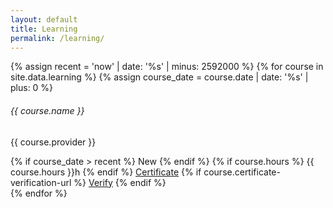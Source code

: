 ```yaml
---
layout: default
title: Learning
permalink: /learning/
---
```


<div class="container" style="margin-top: 1em">
  <div class="row row-cols-1 row-cols-md-1 row-cols-lg-2 row-cols-xl-3 g-2">
    {% assign recent = 'now' | date: '%s' | minus: 2592000 %} {% for course in
    site.data.learning %} {% assign course_date = course.date | date: '%s' |
    plus: 0 %}
    <div class="col">
      <div class="card mb-3" style="border-radius: 22px">
        <div class="card-body">
          <h6 class="card-title">{{ course.name }}</h6>
          <p class="card-text mb-2">{{ course.provider }}</p>
          {% if course_date > recent %}
          <span
            class="badge rounded-pill bg-white text-danger border border-danger border-2"
            >New</span
          >
          {% endif %} {% if course.hours %}
          <span
            class="badge rounded-pill bg-white text-dark border border-dark border-2"
            ><span class="far fa-clock"></span> {{ course.hours }}h</span
          >
          {% endif %}
          <a
            class="badge rounded-pill bg-white text-primary border border-primary border-2"
            href="{{ site.baseurl }}/files/{{ course.certificate-id }}.{{ course.certificate-extension }}"
            role="button"
            target="_blank"
            ><span class="fas fa-certificate"></span> Certificate</a
          >
          {% if course.certificate-verification-url %}
          <a
            class="badge rounded-pill bg-white text-success border border-success border-2"
            href="{{ course.certificate-verification-url }}{{ course.certificate-id }}"
            role="button"
            target="_blank"
            ><span class="fas fa-passport"></span> Verify</a
          >
          {% endif %}
        </div>
      </div>
    </div>
    {% endfor %}
  </div>
</div>
